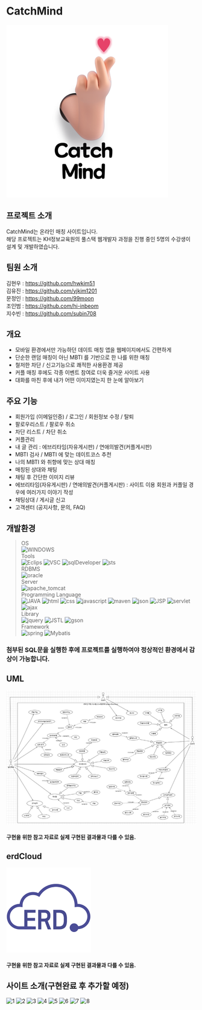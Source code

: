 # CatchMind
![ProjectStie](https://github.com/hwkim51/Catchmind/blob/main/Catchmind/src/main/webapp/resources/images/catchmind.png)

## 프로젝트 소개
CatchMind는 온라인 매칭 사이트입니다.  
해당 프로젝트는 KH정보교육원의 풀스택 웹개발자 과정을 진행 중인
5명의 수강생이 설계 및 개발하였습니다.

## 팀원 소개
김현우 : https://github.com/hwkim51  
김유진 : https://github.com/yjkim1201  
문정인 : https://github.com/99moon  
조인범 : https://github.com/hi-inbeom  
지수빈 : https://github.com/subin708  

## 개요
- 모바일 환경에서만 가능하던 데이트 매칭 앱을 웹페이지에서도 간편하게
- 단순한 랜덤 매칭이 아닌 MBTI 를 기반으로 한 나를 위한 매칭
- 철저한 차단 / 신고기능으로 쾌적한 사용환경 제공
- 커플 매칭 후에도 각종 이벤트 참여로 더욱 즐거운 사이트 사용
- 대화를 마친 후에 내가 어떤 이미지였는지 한 눈에 알아보기

## 주요 기능
- 회원가입 (이메일인증) / 로그인 / 회원정보 수정 / 탈퇴
- 팔로우리스트 / 팔로우 취소
- 차단 리스트 / 차단 취소
- 커플관리
- 내 글 관리 : 에브리타임(자유게시판) / 연애의발견(커플게시판)
- MBTI 검사 / MBTI 에 맞는 데이트코스 추천
- 나의 MBTI 와 취향에 맞는 상대 매칭
- 매칭된 상대와 채팅
- 채팅 후 간단한 이미지 리뷰
- 에브리타임(자유게시판) / 연애의발견(커플게시판) : 사이트 이용 회원과 커플일 경우에 여러가지 이야기 작성
- 채팅상대 / 게시글 신고
- 고객센터 (공지사항, 문의, FAQ)

## 개발환경
> OS  
![WINDOWS](https://img.shields.io/badge/WINDOWS10-0078D6?style=for-the-badge&logo=windows&logoColor=white)  
> Tools  
![Eclips](https://img.shields.io/badge/Eclips-2C2255?style=for-the-badge&logo=eclipse&logoColor=white)
![VSC](https://img.shields.io/badge/VSC-007ACC?style=for-the-badge&logo=visualstudiocode&logoColor=white)
![sqlDeveloper](https://img.shields.io/badge/sqlDeveloper-788B95?style=for-the-badge&logo=sqlDeveloper&logoColor=white)
![sts](https://img.shields.io/badge/sts-6DB33F?style=for-the-badge&logo=spring&logoColor=white)   
> RDBMS  
![oracle](https://img.shields.io/badge/oracle-F80000?style=for-the-badge&logo=oracle&logoColor=white)  
> Server  
![apache_tomcat](https://img.shields.io/badge/apache_tomcat-F8DC75?style=for-the-badge&logo=apachetomcat&logoColor=black)  
> Programming Language  
![JAVA](https://img.shields.io/badge/JAVA-007396?style=for-the-badge&logo=java&logoColor=white)
![html](https://img.shields.io/badge/html-E34F26?style=for-the-badge&logo=html5&logoColor=white)
![css](https://img.shields.io/badge/css-1572B6?style=for-the-badge&logo=css3&logoColor=white)
![javascript](https://img.shields.io/badge/javascript-F7DF1E?style=for-the-badge&logo=javascript&logoColor=black)
![maven](https://img.shields.io/badge/maven-C71A36?style=for-the-badge&logo=apachemaven&logoColor=white)
![json](https://img.shields.io/badge/json-000000?style=for-the-badge&logo=json&logoColor=white)
![JSP](https://img.shields.io/badge/JSP-000000?style=for-the-badge&logo=JSP&logoColor=white)
![servlet](https://img.shields.io/badge/servlet-000000?style=for-the-badge&logo=servlet&logoColor=white)
![ajax](https://img.shields.io/badge/ajax-000000?style=for-the-badge&logo=ajax&logoColor=white)  
> Library  
![jquery](https://img.shields.io/badge/jquery-0769AD?style=for-the-badge&logo=jquery&logoColor=white)
![JSTL](https://img.shields.io/badge/jstl-000000?style=for-the-badge&logo=jstl&logoColor=white)
![gson](https://img.shields.io/badge/gson-000000?style=for-the-badge&logo=gson&logoColor=white)  
> Framework  
![spring](https://img.shields.io/badge/spring-6DB33F?style=for-the-badge&logo=spring&logoColor=white)
![Mybatis](https://img.shields.io/badge/mybatis-000000?style=for-the-badge&logo=mybatis&logoColor=white)  
### 첨부된 SQL문을 실행한 후에 프로젝트를 실행하여야 정상적인 환경에서 감상이 가능합니다.

## UML
![starUml](https://github.com/hwkim51/Catchmind/blob/main/Catchmind/src/main/webapp/resources/images/github_uml.PNG)
#### 구현을 위한 참고 자료로 실제 구현된 결과물과 다를 수 있음.

## erdCloud
[![erdCloud](https://github.com/hwkim51/Catchmind/blob/main/Catchmind/src/main/webapp/resources/images/github_erd.png)](https://www.erdcloud.com/d/ZnijePXH3dzBNR6xg)
#### 구현을 위한 참고 자료로 실제 구현된 결과물과 다를 수 있음.

## 사이트 소개(구현완료 후 추가할 예정)
![1](https://github.com/hwkim51/Catchmind/blob/main/Catchmind/src/main/webapp/resources/homepageImages/1.jpg)
![2](https://github.com/hwkim51/Catchmind/blob/main/Catchmind/src/main/webapp/resources/homepageImages/2.jpg)
![3](https://github.com/hwkim51/Catchmind/blob/main/Catchmind/src/main/webapp/resources/homepageImages/3.jpg)
![4](https://github.com/hwkim51/Catchmind/blob/main/Catchmind/src/main/webapp/resources/homepageImages/4.jpg)
![5](https://github.com/hwkim51/Catchmind/blob/main/Catchmind/src/main/webapp/resources/homepageImages/5.jpg)
![6](https://github.com/hwkim51/Catchmind/blob/main/Catchmind/src/main/webapp/resources/homepageImages/6.jpg)
![7](https://github.com/hwkim51/Catchmind/blob/main/Catchmind/src/main/webapp/resources/homepageImages/7.jpg)
![8](https://github.com/hwkim51/Catchmind/blob/main/Catchmind/src/main/webapp/resources/homepageImages/8.jpg)
